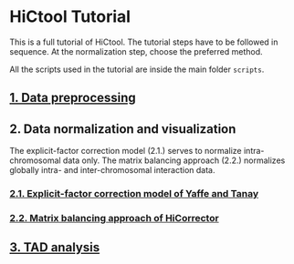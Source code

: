 # HiCtool Tutorial

This is a full tutorial of HiCtool. The tutorial steps have to be followed in sequence. At the normalization step, choose the preferred method.

All the scripts used in the tutorial are inside the main folder ```scripts```.

## [1. Data preprocessing](/tutorial/data-preprocessing.md)
## 2. Data normalization and visualization
The explicit-factor correction model (2.1.) serves to normalize intra-chromosomal data only. The matrix balancing approach (2.2.) normalizes globally intra- and inter-chromosomal interaction data.
### [2.1. Explicit-factor correction model of Yaffe and Tanay](/tutorial/normalization-yaffe-tanay.md)
### [2.2. Matrix balancing approach of HiCorrector](/tutorial/normalization-matrix-balancing.md)
## [3. TAD analysis](/tutorial/tad-analysis.md)

